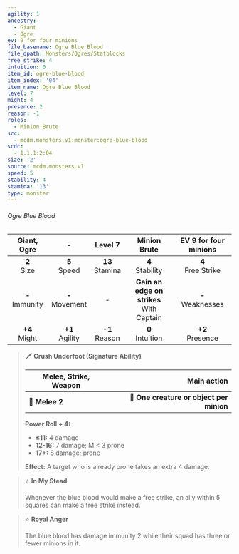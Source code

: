 ```yaml
---
agility: 1
ancestry:
  - Giant
  - Ogre
ev: 9 for four minions
file_basename: Ogre Blue Blood
file_dpath: Monsters/Ogres/Statblocks
free_strike: 4
intuition: 0
item_id: ogre-blue-blood
item_index: '04'
item_name: Ogre Blue Blood
level: 7
might: 4
presence: 2
reason: -1
roles:
  - Minion Brute
scc:
  - mcdm.monsters.v1:monster:ogre-blue-blood
scdc:
  - 1.1.1:2:04
size: '2'
source: mcdm.monsters.v1
speed: 5
stability: 4
stamina: '13'
type: monster
---
```


###### Ogre Blue Blood

|     Giant, Ogre     |          -          |       Level 7       |                 Minion Brute                  | EV 9 for four minions  |
| :-----------------: | :-----------------: | :-----------------: | :-------------------------------------------: | :--------------------: |
|   **2**<br/> Size   |  **5**<br/> Speed   | **13**<br/> Stamina |             **4**<br/> Stability              | **4**<br/> Free Strike |
| **-**<br/> Immunity | **-**<br/> Movement |          -          | **Gain an edge on strikes**<br/> With Captain | **-**<br/> Weaknesses  |
|  **+4**<br/> Might  | **+1**<br/> Agility | **-1**<br/> Reason  |             **0**<br/> Intuition              |  **+2**<br/> Presence  |

<!-- -->
> 🗡 **Crush Underfoot (Signature Ability)**
>
> | **Melee, Strike, Weapon** |                          **Main action** |
> | ------------------------- | ---------------------------------------: |
> | **📏 Melee 2**            | **🎯 One creature or object per minion** |
>
> **Power Roll + 4:**
>
> - **≤11:** 4 damage
> - **12-16:** 7 damage; M < 3 prone
> - **17+:** 8 damage; prone
>
> **Effect:** A target who is already prone takes an extra 4 damage.

<!-- -->
> ⭐️ **In My Stead**
>
> Whenever the blue blood would make a free strike, an ally within 5 squares can make a free strike instead.

<!-- -->
> ⭐️ **Royal Anger**
>
> The blue blood has damage immunity 2 while their squad has three or fewer minions in it.
